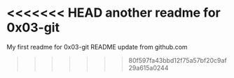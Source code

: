 <<<<<<< HEAD
another readme for 0x03-git
=======
My first readme for 0x03-git
README update from github.com
>>>>>>> 80f597fa43bbd12f75a57bf20c9af29a615a0244
